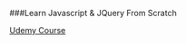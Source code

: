 
###Learn Javascript & JQuery From Scratch

[Udemy Course](https://www.udemy.com/learn-javascript-jquery-from-scratch/learn/v4/overview)